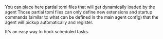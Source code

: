 You can place here partial toml files that will get dynamically loaded by the agent
Those partial toml files can only define new extensions and startup commands (similar to what can be defined in the main agent config)
that the agent will pickup automatically and register.

It's an easy way to hook scheduled tasks.
